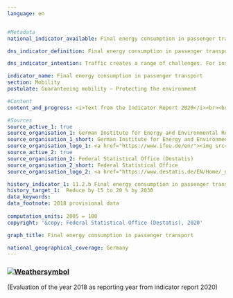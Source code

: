 ```yaml
---
language: en    


#Metadata    
national_indicator_available: Final energy consumption in passenger transport    

dns_indicator_definition: Final energy consumption in passenger transport represents the energy consumption for the carriage of people within Germany by rail, by air and by road (public and private transport).    

dns_indicator_intention: Traffic creates a range of challenges. For instance, noise and air pollutants impair the quality of life especially in cities, and traffic-related emissions contribute to climate change. The emission of harmful greenhouse gases is linked to the energy consumed for transport purposes. Therefore, final energy consumption in passenger transport is to be reduced by 15 to 20 % by 2030.    

indicator_name: Final energy consumption in passenger transport    
section: Mobility    
postulate: Guaranteeing mobility – Protecting the environment    

#Content    
content_and_progress: <i>Text from the Indicator Report 2020</i><br><br>The data regarding domestic final energy consumption originate from the Transport Emission Model (TREMOD) database at the ifeu (German Institute for Energy and Environmental Research). TREMOD is a model for evaluating traffic emissions. The data include fuel consumption levels associated with passenger transport within Germany according to the consumption concept, that is, irrespective of where fuelling takes place. “Final energy” refers to the part of the energy used directly during transportation, so this excludes conversion losses that arise during production of fuels as well as possible pipeline losses.<br><br>Passenger transport performance specifies the number of passenger-kilometres covered. It is used to calculate the specific energy consumption in this sector and is computed by the ifeu on behalf of the Federal Ministry of Transport and Digital Infrastructure. For air transport, only domestic flights (national aviation) are taken into account. International flights to and from the federal territory are not included. The carriage of passengers by ship is not included, either.<br><br>Nearly 30 % of overall final energy consumption can be attributed to transport. Savings in final energy consumption in passenger transport therefore have a marked effect on total energy consumption in Germany. The number of passenger-kilometres provides information about the extent to which transport intensity (distance per road/rail or air passenger numbers) changes. In addition to final energy consumption, energy efficiency in passenger transport, measured as energy consumption per passenger-kilometre, is examined.<br><br>Final energy consumption in passenger transport decreased by a total of 1.1 % in the period from 2005 to 2016. Analysis of the progress since 2008 reveals that the indicator value increased by 1.7 %. Thus final energy consumption in passenger transport is currently developing in a direction which opposes the goal of the German Sustainability Strategy.<br><br>Although the number of passenger-kilometres covered increased by 10.5 % between 2005 and 2016, energy consumption in all forms of transport decreased by 10.5 % to 1.43 megajoules per passenger-kilometre during the same period. Consequently, efficiency in passenger transport increased notably. A particularly large share of the efficiency increase can be attributed torail transport. Here, transport performance increased by 24.7 %, while final energy consumption was successfully reduced by 11.2 %. This was a 28.8 % increase in efficiency. A considerable increase in efficiency of 13.9 % was also achieved in air transport compared to 2005. A slight improvement in the efficiency of private motorised transport was recently achieved due to an increased transport performance, eventhough energy consumption remained constant.<br><br>Private motorised transport by car and two-wheel vehicles accounted for 83.7 % of total passenger transport performance in 2015. In 2016 it was 83.6%. This mode of transport can be subdivided into different categories. In 2015 (more recent data were not yet available), transport for recreational purposes accounted for the largest share (35.4 %), closely followed by work-related transport (commuting and business trips) with 34.5 %. Transport for shopping purposes accounted for 17.5%. The various transport purposes have developed differently since 2005. In particular, the proportion of work-related journeys has increased considerably (+ 15.6 %), while holiday journeys have declined (– 1.6 %).    

#Sources    
source_active_1: true
source_organisation_1: German Institute for Energy and Environmental Research (IFEU)
source_organisation_1_short: German Institute for Energy and Environmental Research
source_organisation_logo_1: <a href="https://www.ifeu.de/en/"><img src="https://g205sdgs.github.io/sdg-indicators/public/logosEn/ifeu.png" alt=" German Institute for Energy and Environmental Research" title="Click here to visit the homepage of the organization" /></a>
source_active_2: true
source_organisation_2: Federal Statistical Office (Destatis)
source_organisation_2_short: Federal Statistical Office
source_organisation_logo_2: <a href="https://www.destatis.de/EN/Home/_node.html"><img src="https://g205sdgs.github.io/sdg-indicators/public/logosEn/destatis.png" alt=" Federal Statistical Office" title="Click here to visit the homepage of the organization" /></a>    

history_indicator_1: 11.2.b Final energy consumption in passenger transport                    
history_target_1:  Reduce by 15 to 20 % by 2030    
data_keywords:    
data_footnote: 2018 provisional data    
    
computation_units: 2005 = 100    
copyright: '&copy; Federal Statistical Office (Destatis), 2020'    

graph_title: Final energy consumption in passenger transport    

national_geographical_coverage: Germany    
---    
```

<div>
  <div class="my-header">
    <h3>
      <a href="https://sustainabledevelopment-deutschland.github.io/en/status/"><img src="https://g205sdgs.github.io/sdg-indicators/public/Wettersymbole/Blitz.png" title="The indicator is not moving in the right direction so that the gap to the target value is widening" alt="Weathersymbol" />
      </a>
    </h3>
  </div>
  <div class="my-header-note">
    <span> (Evaluation of the year 2018 as reporting year from indicator report 2020)</span>
  </div>
</div>